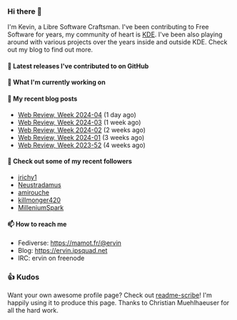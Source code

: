 ### Hi there 👋

I'm Kevin, a Libre Software Craftsman. I've been contributing to Free Software for years,
my community of heart is [KDE](https://kde.org). I've been also playing around with various
projects over the years inside and outside KDE. Check out my blog to find out more.

#### 🔭 Latest releases I've contributed to on GitHub


#### 🌱 What I'm currently working on


#### 📜 My recent blog posts

- [Web Review, Week 2024-04](https://ervin.ipsquad.net/blog/2024/01/26/web-review-week-2024-04/) (1 day ago)
- [Web Review, Week 2024-03](https://ervin.ipsquad.net/blog/2024/01/19/web-review-week-2024-03/) (1 week ago)
- [Web Review, Week 2024-02](https://ervin.ipsquad.net/blog/2024/01/12/web-review-week-2024-02/) (2 weeks ago)
- [Web Review, Week 2024-01](https://ervin.ipsquad.net/blog/2024/01/05/web-review-week-2024-01/) (3 weeks ago)
- [Web Review, Week 2023-52](https://ervin.ipsquad.net/blog/2023/12/29/web-review-week-2023-52/) (4 weeks ago)

#### 👯 Check out some of my recent followers

- [jrichy1](https://github.com/jrichy1)
- [Neustradamus](https://github.com/Neustradamus)
- [amirouche](https://github.com/amirouche)
- [killmonger420](https://github.com/killmonger420)
- [MilleniumSpark](https://github.com/MilleniumSpark)

#### 📫 How to reach me

- Fediverse: https://mamot.fr/@ervin
- Blog: https://ervin.ipsquad.net
- IRC: ervin on freenode

### 👍 Kudos

Want your own awesome profile page? Check out [readme-scribe](https://github.com/muesli/readme-scribe)!
I'm happily using it to produce this page. Thanks to Christian Muehlhaeuser for all the hard work.

